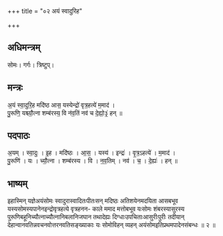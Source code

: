 +++
title = "०२ अयं स्वादुरिह"

+++
## अधिमन्त्रम्
सोमः। गर्गः। त्रिष्टुप्।

## मन्त्रः
अ॒यं स्वा॒दुरि॒ह मदि॑ष्ठ आस॒ यस्येन्द्रो॑ वृत्र॒हत्ये॑ म॒माद॑ ।  
पु॒रूणि॒ यश्च्यौ॒त्ना शम्ब॑रस्य॒ वि न॑व॒तिं नव॑ च दे॒ह्यो॒३॒॑ हन् ॥

## पदपाठः
अ॒यम् । स्वा॒दुः । इ॒ह । मदि॑ष्ठः । आ॒स॒ । यस्य॑ । इन्द्रः॑ । वृ॒त्र॒ऽहत्ये॑ । म॒माद॑ ।  
पु॒रूणि॑ । यः । च्यौ॒त्ना । शम्ब॑रस्य । वि । न॒व॒तिम् । नव॑ । च॒ । दे॒ह्यः॑ । हन् ॥

## भाष्यम्
इहास्मिन् यज्ञेअयंसोमः स्वादुरास्वादितःपीतःसन् मदिष्ठः अतिशयेनमदयिता आसबभूव यस्यसोमस्यपानेनइन्द्रोवृत्रहत्ये वृत्रहनन- काले ममाद मत्तोबभूव यःसोमः शंबरस्यासुरस्य पुरूणिबहूनिच्यौत्नाच्यौत्नानिबलानिजघान तथादेह्यः दिग्धाःउपचिताःआसुरीःपुरीः तदीयान् देहान्वानवतिन्नवचनवोत्तरनवतिसङ्ख्याकाः यः सोमोविहन् व्यहन् अयंसोमइतिप्रथमपादेनसंबन्धः ॥ २ ॥